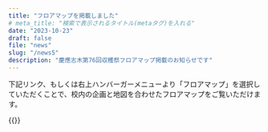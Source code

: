 ```yaml
---
title: "フロアマップを掲載しました"
# meta_title: "検索で表示されるタイトル(metaタグ)を入れる"
date: "2023-10-23"
draft: false
file: "news"
slug: "/news5"
description: "慶應志木第76回収穫祭フロアマップ掲載のお知らせです"
---
```

下記リンク、もしくは右上ハンバーガーメニューより「フロアマップ」を選択していただくことで、校内の企画と地図を合わせたフロアマップをご覧いただけます。

{{<inlink link = "{{.Site.BaseURL}}#fm" text = "フロアマップのページへ">}}
